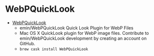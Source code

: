 # WebPQuickLook
- [WebPQuickLook](https://github.com/emin/WebPQuickLook)
  -  emin/WebPQuickLook Quick Look Plugin for WebP Files
  - Mac OS X QuickLook plugin for WebP image files. Contribute to emin/WebPQuickLook development by creating an account on GitHub.
  - `brew cask install WebPQuickLook`

